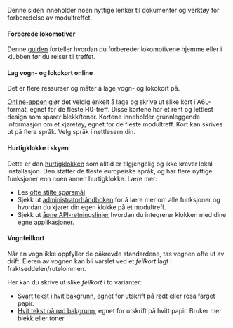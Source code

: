 ﻿Denne siden inneholder noen nyttige lenker til dokumenter og verktøy for forberedelse av modultreffet.

#### Forberede lokomotiver
Denne [guiden](/tools/locopreparationguide) forteller hvordan du forbereder lokomotivene hjemme eller i klubben før du reiser til treffet.

#### Lag vogn- og lokokort online
Det er flere ressurser og måter å lage vogn- og lokokort på.

[Online-appen](https://wagoncardapp.azurewebsites.net/) gjør det veldig enkelt å lage og skrive ut slike kort i A6L-format, egnet for de fleste H0-treff.
Disse kortene har et rent og lettlest design som sparer blekk/toner.
Kortene inneholder grunnleggende informasjon om et kjøretøy, egnet for de fleste modultreff.
Kort kan skrives ut på flere språk. Velg språk i nettlesern din.

#### Hurtigklokke i skyen
Dette er den [hurtigklokken](https://telluriantrainsclocksappserver.azurewebsites.net/)
som alltid er tilgjengelig og ikke krever lokal installasjon.
Den støtter de fleste europeiske språk, og har flere nyttige funksjoner enn noen annen hurtigklokke. Lære mer:
- Les [ofte stilte spørsmål](https://github.com/tellurianinteractive/Tellurian.Trains.ModuleMeetingApp/wiki/Frequently-Asked-Questions)
- Sjekk ut [administratorhåndboken](https://github.com/tellurianinteractive/Tellurian.Trains.ModuleMeetingApp/wiki/Administrators-Manual)
for å lære mer om alle funksjoner og hvordan du kjører din egen klokke på et modultreff.
- Sjekk ut [åpne API-retningslinjer](https://github.com/tellurianinteractive/Tellurian.Trains.ModuleMeetingApp/wiki/API-Guidelines)
hvordan du integrerer klokken med dine egne applikasjoner.


#### Vognfeilkort
Når en vogn ikke oppfyller de påkrevde standardene, tas vognen ofte ut av drift.
Eieren av vognen kan bli varslet ved et *feilkort* lagt i fraktseddelen/rutelommen.

Her kan du skrive ut slike *feilkort* i to varianter:
- [Svart tekst i hvit bakgrunn](/tools/wagonerrorcards/true), egnet for utskrift på rødt eller rosa farget papir.
- [Hvit tekst på rød bakgrunn](/tools/wagonerrorcards), egnet for utskrift på hvitt papir. Bruker mer blekk eller toner.

